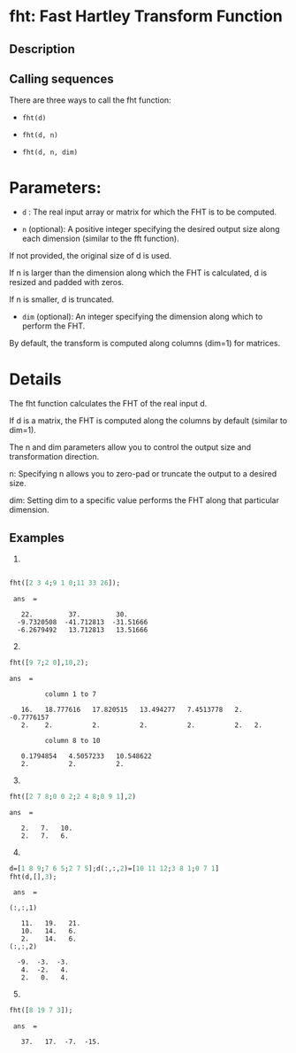 # fht: Fast Hartley Transform Function 
## Description

## Calling sequences
There are three ways to call the fht function:

- `fht(d)`

- `fht(d, n)`

- `fht(d, n, dim)`
# Parameters:

- `d` : The real input array or matrix for which the FHT is to be computed.

- `n` (optional): A positive integer specifying the desired output size along each dimension (similar to the fft function).

If not provided, the original size of d is used.

If n is larger than the dimension along which the FHT is calculated, d is resized and padded with zeros.

If n is smaller, d is truncated.

- `dim` (optional): An integer specifying the dimension along which to perform the FHT.

By default, the transform is computed along columns (dim=1) for matrices.

# Details
The fht function calculates the FHT of the real input d.

If d is a matrix, the FHT is computed along the columns by default (similar to dim=1).

The n and dim parameters allow you to control the output size and transformation direction.

n: Specifying n allows you to zero-pad or truncate the output to a desired size.

dim: Setting dim to a specific value performs the FHT along that particular dimension.

## Examples
1. 
```scilab

fht([2 3 4;9 1 0;11 33 26]);
```
```output
 ans  =

   22.         37.         30.     
  -9.7320508  -41.712813  -31.51666
  -6.2679492   13.712813   13.51666
```

2.

```scilab
fht([9 7;2 0],10,2);
```
```output
ans  =

         column 1 to 7

   16.   18.777616   17.820515   13.494277   7.4513778   2.  -0.7776157
   2.    2.          2.          2.          2.          2.   2.       

         column 8 to 10

   0.1794854   4.5057233   10.548622
   2.          2.          2.       
```


3. 
```scilab
fht([2 7 8;0 0 2;2 4 8;0 9 1],2)
```
```output
ans  =

   2.   7.   10.
   2.   7.   6. 
```
4. 
```scilab
d=[1 8 9;7 6 5;2 7 5];d(:,:,2)=[10 11 12;3 8 1;0 7 1]
fht(d,[],3);
```
```output
 ans  =

(:,:,1)

   11.   19.   21.
   10.   14.   6. 
   2.    14.   6. 
(:,:,2)

  -9.  -3.  -3.
   4.  -2.   4.
   2.   0.   4.
```
5.
```scilab
fht([8 19 7 3]);
```
```output
 ans  =

   37.   17.  -7.  -15.
```




